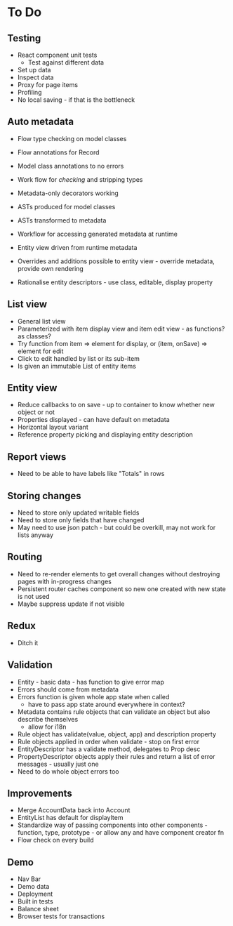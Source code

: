 To Do
=====

Testing
-------
- React component unit tests
  - Test against different data
- Set up data 
- Inspect data
- Proxy for page items
- Profiling
- No local saving - if that is the bottleneck

Auto metadata
-------------

- Flow type checking on model classes
- Flow annotations for Record
- Model class annotations to no errors
- Work flow for *checking* and stripping types 
- Metadata-only decorators working
- ASTs produced for model classes
- ASTs transformed to metadata
- Workflow for accessing generated metadata at runtime
- Entity view driven from runtime metadata
- Overrides and additions possible to entity view - override metadata, provide own rendering

- Rationalise entity descriptors - use class, editable, display property

List view
---------
- General list view
- Parameterized with item display view and item edit view - as functions? as classes?
- Try function from item => element for display, or (item, onSave) => element for edit
- Click to edit handled by list or its sub-item
- Is given an immutable List of entity items

Entity view
-----------
- Reduce callbacks to on save - up to container to know whether new object or not
- Properties displayed - can have default on metadata
- Horizontal layout variant
- Reference property picking and displaying entity description

Report views
------------
- Need to be able to have labels like "Totals" in rows

Storing changes
---------------
- Need to store only updated writable fields
- Need to store only fields that have changed
- May need to use json patch - but could be overkill, may not work for lists anyway

Routing
-------
- Need to re-render elements to get overall changes without destroying pages with in-progress changes
- Persistent router caches component so new one created with new state is not used
- Maybe suppress update if not visible

Redux
-----
  - Ditch it

Validation
----------
- Entity - basic data - has function to give error map
- Errors should come from metadata
- Errors function is given whole app state when called
  - have to pass app state around everywhere in context?
- Metadata contains rule objects that can validate an object but also describe themselves
  - allow for i18n
- Rule object has validate(value, object, app) and description property
- Rule objects applied in order when validate - stop on first error
- EntityDescriptor has a validate method, delegates to Prop desc
- PropertyDescriptor objects apply their rules and return a list of error messages - usually just one
- Need to do whole object errors too

Improvements
------------
- Merge AccountData back into Account
- EntityList has default for displayItem
- Standardize way of passing components into other components - function, type, prototype - or allow any and have component creator fn
- Flow check on every build

Demo
----
  - Nav Bar
- Demo data
- Deployment
- Built in tests
- Balance sheet
- Browser tests for transactions

 